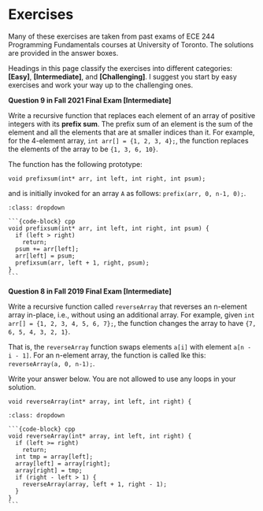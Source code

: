 # Exercises

Many of these exercises are taken from past exams of ECE 244 Programming Fundamentals courses at University of Toronto. The solutions are provided in the answer boxes.

Headings in this page classify the exercises into different categories: **[Easy]**, **[Intermediate]**, and **[Challenging]**. I suggest you start by easy exercises and work your way up to the challenging ones.

**Question 9 in Fall 2021 Final Exam [Intermediate]**

Write a recursive function that replaces each element of an array of positive integers with its **prefix sum**. The prefix sum of an element is the sum of the element and all the elements that are at smaller indices than it. For example, for the 4-element array, `int arr[] = {1, 2, 3, 4};`, the function replaces the elements of the array to be `{1, 3, 6, 10}`. 

The function has the following prototype:

```{code-block} cpp
void prefixsum(int* arr, int left, int right, int psum);
```

and is initially invoked for an array `A` as follows: `prefix(arr, 0, n-1, 0);`.

````{admonition} Answer
:class: dropdown

```{code-block} cpp
void prefixsum(int* arr, int left, int right, int psum) {
  if (left > right)
    return;
  psum += arr[left];
  arr[left] = psum;
  prefixsum(arr, left + 1, right, psum);
}
```

````

**Question 8 in Fall 2019 Final Exam [Intermediate]**

Write a recursive function called `reverseArray` that reverses an n-element array in-place, i.e., without using an additional array. For example, given `int arr[] = {1, 2, 3, 4, 5, 6, 7};`, the function changes the array to have `{7, 6, 5, 4, 3, 2, 1}`.

That is, the `reverseArray` function swaps elements `a[i]` with element `a[n - i - 1]`. For an n-element array, the function is called lke this: `reverseArray(a, 0, n-1);`.

Write your answer below. You are not allowed to use any loops in your solution.

```{code-block} cpp
void reverseArray(int* array, int left, int right) {
```

````{admonition} Answer
:class: dropdown

```{code-block} cpp
void reverseArray(int* array, int left, int right) {
  if (left >= right)
    return;
  int tmp = array[left];
  array[left] = array[right];
  array[right] = tmp;
  if (right - left > 1) {
    reverseArray(array, left + 1, right - 1);
  }
}
```
````